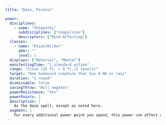 ```yaml
---
title: "Daze, Psionic"

power:
  disciplines:
    - name: "Telepathy"
      subdisciplines: ["Compulsion"]
      descriptors: ["Mind-Affecting"]
  classes:
    - name: "Psion/Wilder"
      abbr: ""
      level: 1
  displays: ["Material", "Mental"]
  manifestingTime: "1 standard action"
  range: "Close (25 ft. + 5 ft./2 levels)"
  target: "One humanoid creature that has 4 HD or less"
  duration: "1 round"
  dismissable: false
  savingThrow: "Will negates"
  powerResistance: "Yes"
  powerPoints: 1
  description: |
    As the daze spell, except as noted here.
  augment: |
    For every additional power point you spend, this power can affect a target that has Hit Dice equal to 4 + the additional points.
---
```

